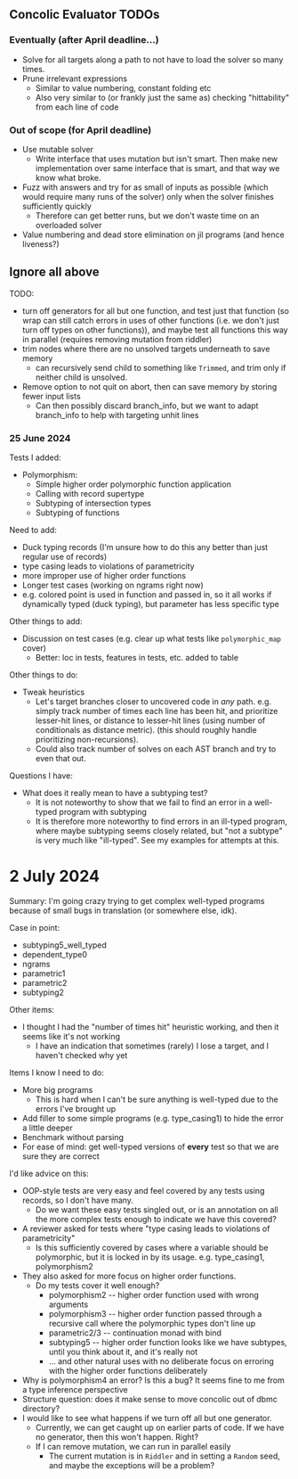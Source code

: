 ## Concolic Evaluator TODOs

### Eventually (after April deadline...)

* Solve for all targets along a path to not have to load the solver so many times.
* Prune irrelevant expressions
  * Similar to value numbering, constant folding etc
  * Also very similar to (or frankly just the same as) checking "hittability" from each line of code

### Out of scope (for April deadline)

* Use mutable solver
  * Write interface that uses mutation but isn't smart. Then make new implementation over same interface that is smart, and that way we know what broke.
* Fuzz with answers and try for as small of inputs as possible (which would require many runs of the solver) only when the solver finishes sufficiently quickly
  * Therefore can get better runs, but we don't waste time on an overloaded solver
* Value numbering and dead store elimination on jil programs (and hence liveness?)




## Ignore all above

TODO:
* turn off generators for all but one function, and test just that function (so wrap can still catch errors in uses of other functions (i.e. we don't just turn off types on other functions)), and maybe test all functions this way in parallel (requires removing mutation from riddler)
* trim nodes where there are no unsolved targets underneath to save memory
  * can recursively send child to something like `Trimmed`, and trim only if neither child is unsolved.
* Remove option to not quit on abort, then can save memory by storing fewer input lists
  * Can then possibly discard branch_info, but we want to adapt branch_info to help with targeting unhit lines

### 25 June 2024

Tests I added:
* Polymorphism:
  * Simple higher order polymorphic function application
  * Calling with record supertype
  * Subtyping of intersection types
  * Subtyping of functions


Need to add:
* Duck typing records (I'm unsure how to do this any better than just regular use of records)
* type casing leads to violations of parametricity
* more improper use of higher order functions
* Longer test cases (working on ngrams right now)
* e.g. colored point is used in function and passed in, so it all works if dynamically typed (duck typing), but parameter has less specific type

Other things to add:
* Discussion on test cases (e.g. clear up what tests like `polymorphic_map` cover)
  * Better: loc in tests, features in tests, etc. added to table

Other things to do:
* Tweak heuristics
  * Let's target branches closer to uncovered code in *any* path. e.g. simply track number of times each line has been hit, and prioritize lesser-hit lines, or distance to lesser-hit lines (using number of conditionals as distance metric). (this should roughly handle prioritizing non-recursions).
  * Could also track number of solves on each AST branch and try to even that out.

Questions I have:
* What does it really mean to have a subtyping test?
  * It is not noteworthy to show that we fail to find an error in a well-typed program with subtyping
  * It is therefore more noteworthy to find errors in an ill-typed program, where maybe subtyping seems closely related, but "not a subtype" is very much like "ill-typed". See my examples for attempts at this.



# 2 July 2024

Summary: I'm going crazy trying to get complex well-typed programs because of small bugs in translation (or somewhere else, idk).

Case in point:
* subtyping5_well_typed
* dependent_type0
* ngrams
* parametric1
* parametric2
* subtyping2

Other items:
* I thought I had the "number of times hit" heuristic working, and then it seems like it's not working
  * I have an indication that sometimes (rarely) I lose a target, and I haven't checked why yet

Items I know I need to do:
* More big programs
  * This is hard when I can't be sure anything is well-typed due to the errors I've brought up
* Add filler to some simple programs (e.g. type_casing1) to hide the error a little deeper
* Benchmark without parsing
* For ease of mind: get well-typed versions of **every** test so that we are sure they are correct

I'd like advice on this:
* OOP-style tests are very easy and feel covered by any tests using records, so I don't have many.
  * Do we want these easy tests singled out, or is an annotation on all the more complex tests enough to indicate we have this covered?
* A reviewer asked for tests where "type casing leads to violations of parametricity"
  * Is this sufficiently covered by cases where a variable should be polymorphic, but it is locked in by its usage. e.g. type_casing1, polymorphism2
* They also asked for more focus on higher order functions.
  * Do my tests cover it well enough?
    * polymorphism2 -- higher order function used with wrong arguments
    * polymorphism3 -- higher order function passed through a recursive call where the polymorphic types don't line up
    * parametric2/3 -- continuation monad with bind
    * subtyping5 -- higher order function looks like we have subtypes, until you think about it, and it's really not
    * ... and other natural uses with no deliberate focus on erroring with the higher order functions deliberately
* Why is polymorphism4 an error? Is this a bug? It seems fine to me from a type inference perspective
* Structure question: does it make sense to move concolic out of dbmc directory?
* I would like to see what happens if we turn off all but one generator.
  * Currently, we can get caught up on earlier parts of code. If we have no generator, then this won't happen. Right?
  * If I can remove mutation, we can run in parallel easily
    * The current mutation is in `Riddler` and in setting a `Random` seed, and maybe the exceptions will be a problem?